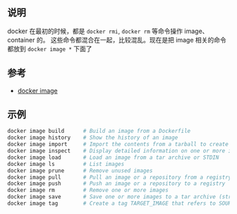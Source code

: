 ## 说明

docker 在最初的时候，都是 `docker rmi`, `docker rm` 等命令操作 image、container 的。
这些命令都混合在一起，比较混乱。现在是把 image 相关的命令都放到 `docker image *` 下面了


## 参考

- [docker image](https://docs.docker.com/engine/reference/commandline/image/)


## 示例

```bash
docker image build	    # Build an image from a Dockerfile
docker image history	# Show the history of an image
docker image import	    # Import the contents from a tarball to create a filesystem image
docker image inspect	# Display detailed information on one or more images
docker image load	    # Load an image from a tar archive or STDIN
docker image ls	        # List images
docker image prune	    # Remove unused images
docker image pull	    # Pull an image or a repository from a registry
docker image push	    # Push an image or a repository to a registry
docker image rm	        # Remove one or more images
docker image save	    # Save one or more images to a tar archive (streamed to STDOUT by default)
docker image tag	    # Create a tag TARGET_IMAGE that refers to SOURCE_IMAGE
```
